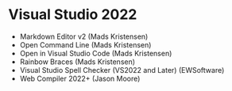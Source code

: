 # Visual Studio 2022

* Markdown Editor v2 (Mads Kristensen)
* Open Command Line (Mads Kristensen)
* Open in Visual Studio Code (Mads Kristensen)
* Rainbow Braces (Mads Kristensen)
* Visual Studio Spell Checker (VS2022 and Later) (EWSoftware)
* Web Compiler 2022+ (Jason Moore)

